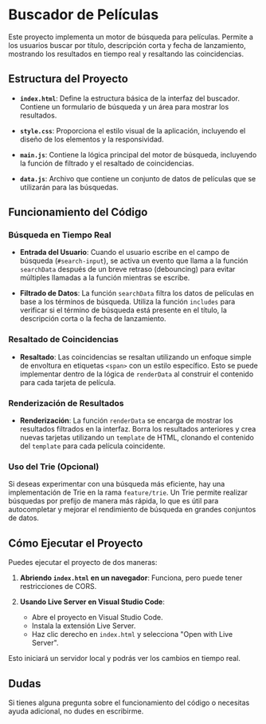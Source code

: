 # Buscador de Películas

Este proyecto implementa un motor de búsqueda para películas. Permite a los usuarios buscar por título, descripción corta y fecha de lanzamiento, mostrando los resultados en tiempo real y resaltando las coincidencias.

## Estructura del Proyecto

- **`index.html`**: Define la estructura básica de la interfaz del buscador. Contiene un formulario de búsqueda y un área para mostrar los resultados.
  
- **`style.css`**: Proporciona el estilo visual de la aplicación, incluyendo el diseño de los elementos y la responsividad.

- **`main.js`**: Contiene la lógica principal del motor de búsqueda, incluyendo la función de filtrado y el resaltado de coincidencias.

- **`data.js`**: Archivo que contiene un conjunto de datos de películas que se utilizarán para las búsquedas.

## Funcionamiento del Código

### Búsqueda en Tiempo Real

- **Entrada del Usuario**: Cuando el usuario escribe en el campo de búsqueda (`#search-input`), se activa un evento que llama a la función `searchData` después de un breve retraso (debouncing) para evitar múltiples llamadas a la función mientras se escribe.

- **Filtrado de Datos**: La función `searchData` filtra los datos de películas en base a los términos de búsqueda. Utiliza la función `includes` para verificar si el término de búsqueda está presente en el título, la descripción corta o la fecha de lanzamiento.

### Resaltado de Coincidencias

- **Resaltado**: Las coincidencias se resaltan utilizando un enfoque simple de envoltura en etiquetas `<span>` con un estilo específico. Esto se puede implementar dentro de la lógica de `renderData` al construir el contenido para cada tarjeta de película.

### Renderización de Resultados

- **Renderización**: La función `renderData` se encarga de mostrar los resultados filtrados en la interfaz. Borra los resultados anteriores y crea nuevas tarjetas utilizando un `template` de HTML, clonando el contenido del `template` para cada película coincidente.

### Uso del Trie (Opcional)

Si deseas experimentar con una búsqueda más eficiente, hay una implementación de Trie en la rama `feature/trie`. Un Trie permite realizar búsquedas por prefijo de manera más rápida, lo que es útil para autocompletar y mejorar el rendimiento de búsqueda en grandes conjuntos de datos.

## Cómo Ejecutar el Proyecto

Puedes ejecutar el proyecto de dos maneras:

1. **Abriendo `index.html` en un navegador**: Funciona, pero puede tener restricciones de CORS.
  
2. **Usando Live Server en Visual Studio Code**:
   - Abre el proyecto en Visual Studio Code.
   - Instala la extensión Live Server.
   - Haz clic derecho en `index.html` y selecciona "Open with Live Server".

Esto iniciará un servidor local y podrás ver los cambios en tiempo real.

## Dudas

Si tienes alguna pregunta sobre el funcionamiento del código o necesitas ayuda adicional, no dudes en escribirme.